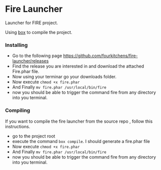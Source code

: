 Fire Launcher
=================

Launcher for FIRE project.

Using [box](https://github.com/box-project/box) to compile the project.


### Installing
- Go to the following page https://github.com/fourkitchens/fire-launcher/releases
- Find the release you are interested in and download the attached Fire.phar file.
- Now using your terminar go your downloads folder.
- Now execute `chmod +x fire.phar`
- And Finally `mv fire.phar /usr/local/bin/fire`
- now you should be able to trigger the command fire from any directory into you terminal.

### Compiling

If you want to compile the fire launcher from the source repo , follow this instructions.

- go to the project root
- execute the command ```box compile```. I should generate a fire.phar file
- Now execute `chmod +x fire.phar`
- And Finally `mv fire.phar /usr/local/bin/fire`
- now you should be able to trigger the command fire from any directory into you terminal.
